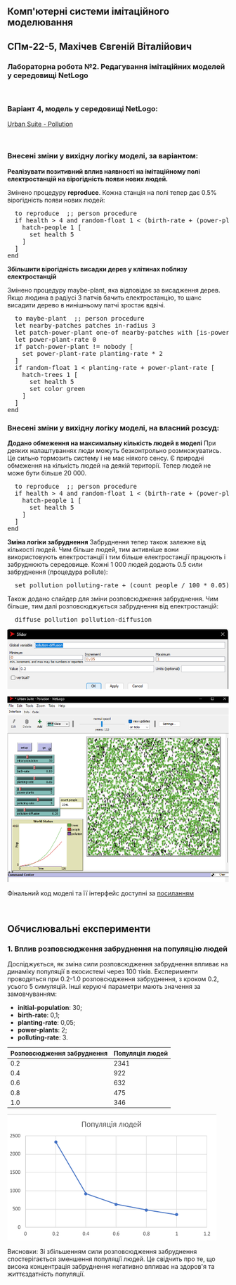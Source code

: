 ## Комп'ютерні системи імітаційного моделювання
## СПм-22-5, **Махічев Євгеній Віталійович**
### Лабораторна робота №**2**. Редагування імітаційних моделей у середовищі NetLogo

<br>

### Варіант 4, модель у середовищі NetLogo:
[Urban Suite - Pollution](http://www.netlogoweb.org/launch#http://www.netlogoweb.org/assets/modelslib/Curricular%20Models/Urban%20Suite/Urban%20Suite%20-%20Pollution.nlogo)

<br>

### Внесені зміни у вихідну логіку моделі, за варіантом:

**Реалізувати позитивний вплив наявності на імітаційному полі електростанцій на вірогідність появи нових людей.** 

Змінено процедуру **reproduce**. Кожна станція на полі тепер дає 0.5% вірогідність появи нових людей:
<pre>
  to reproduce  ;; person procedure
  if health > 4 and random-float 1 < (birth-rate + (power-plants / 200)) [
    hatch-people 1 [
      set health 5
    ]
  ]
end
</pre>

**Збільшити вірогідність висадки дерев у клітинах поблизу електростанцій**

Змінено процедуру maybe-plant, яка відповідає за висадження дерев. Якщо людина в радіусі 3 патчів бачить електростанцію, то шанс висадити дерево в нинішньому патчі зростає вдвічі.
<pre>
  to maybe-plant  ;; person procedure
  let nearby-patches patches in-radius 3
  let patch-power-plant one-of nearby-patches with [is-power-plant?]
  let power-plant-rate 0
  if patch-power-plant != nobody [
    set power-plant-rate planting-rate * 2
  ]
  if random-float 1 < planting-rate + power-plant-rate [
    hatch-trees 1 [
      set health 5
      set color green
    ]
  ]
end
</pre>


### Внесені зміни у вихідну логіку моделі, на власний розсуд:

**Додано обмеження на максимальну кількість людей в моделі**
При деяких налаштуваннях люди можуть безконтрольно розмножуватись. Це сильно тормозить систему і не має ніякого сенсу. Є природні обмеження на кількість людей на деякій території. Тепер людей не може бути більше 20 000.
<pre>
  to reproduce  ;; person procedure
  if health > 4 and random-float 1 < (birth-rate + (power-plants / 200)) and count people < 20000 [
    hatch-people 1 [
      set health 5
    ]
  ]
end
</pre>

**Зміна логіки забруднення**
Забруднення тепер також залежне від кількості людей. Чим більше людей, тим активніше вони використовують електростанції і тим більше електростанції працюють і забруднюють середовище. Кожні 1 000 людей додають 0.5 сили забруднення (процедура pollute):
<pre>
  set pollution polluting-rate + (count people / 100 * 0.05)
</pre>

Також додано слайдер для зміни розповсюдження забруднення. Чим більше, тим далі розповсюджується забруднення від електростанцій:
<pre>
  diffuse pollution pollution-diffusion
</pre>

![](Slider.png)


![Скріншот моделі в процесі симуляції](EXP02.png)

Фінальний код моделі та її інтерфейс доступні за 
[посиланням](Model.nlogo)

<br>

## Обчислювальні експерименти 
### 1. Вплив розповсюдження забруднення на популяцію людей
Досліджується, як зміна сили розповсюдження забруднення впливає на динаміку популяції в екосистемі через 100 тіків. Експерименти проводяться при 0.2-1.0 розповсюдження забруднення, з кроком 0.2, усього 5 симуляцій.
Інші керуючі параметри мають значення за замовчуванням:
- **initial-population**: 30;
- **birth-rate**: 0,1;
- **planting-rate**: 0,05;
- **power-plants**: 2;
- **polluting-rate**: 3.
<table>
<thead>
<tr><th>Розповсюдження забруднення</th><th>Популяція людей</th></tr>
</thead>
<tbody>
<tr><td>0.2</td><td>2341</td></tr>
<tr><td>0.4</td><td>922</td></tr>
<tr><td>0.6</td><td>632</td></tr>
<tr><td>0.8</td><td>475</td></tr>
<tr><td>1.0</td><td>346</td></tr>
</tbody>
</table>

![Вплив розповсюдження забруднення на динаміку популяції](Chart.png)

Висновки: 
Зі збільшенням сили розповсюдження забруднення спостерігається зменшення популяції людей. Це свідчить про те, що висока концентрація забруднення негативно впливає на здоров'я та життєздатність популяції.

